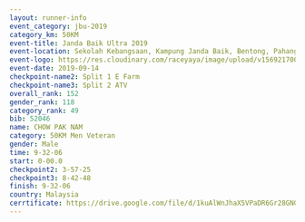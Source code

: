 ```yaml
---
layout: runner-info 
event_category: jbu-2019 
category_km: 50KM 
event-title: Janda Baik Ultra 2019
event-location: Sekolah Kebangsaan, Kampung Janda Baik, Bentong, Pahang, Malaysia 
event-logo: https://res.cloudinary.com/raceyaya/image/upload/v1569217009/logo/janda-baik_vch1pc.jpg 
event-date: 2019-09-14 
checkpoint-name2: Split 1 E Farm 
checkpoint-name3: Split 2 ATV 
overall_rank: 152
gender_rank: 118
category_rank: 49
bib: 52046
name: CHOW PAK NAM
category: 50KM Men Veteran
gender: Male
time: 9-32-06
start: 0-00.0
checkpoint2: 3-57-25
checkpoint3: 8-42-48
finish: 9-32-06
country: Malaysia
cerrtificate: https://drive.google.com/file/d/1kuAlWnJhaX5VPaDR6Gr28GNGznSMOkLJ/view?usp=sharing
---
```

